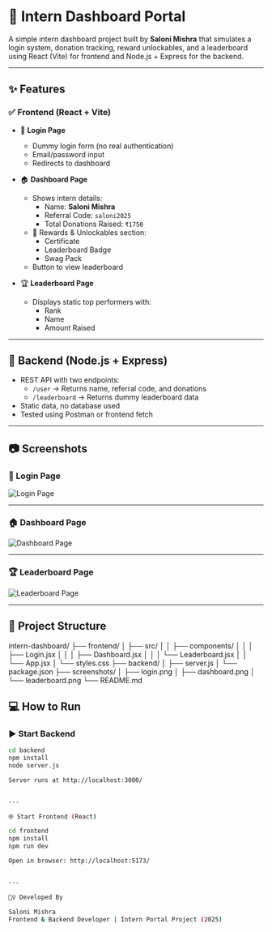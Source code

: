 # 🚀 Intern Dashboard Portal

A simple intern dashboard project built by **Saloni Mishra** that simulates a login system, donation tracking, reward unlockables, and a leaderboard using React (Vite) for frontend and Node.js + Express for the backend.

---

## ✨ Features

### ✅ Frontend (React + Vite)

- 🔐 **Login Page**
  - Dummy login form (no real authentication)
  - Email/password input
  - Redirects to dashboard

- 🏠 **Dashboard Page**
  - Shows intern details:
    - Name: **Saloni Mishra**
    - Referral Code: `saloni2025`
    - Total Donations Raised: `₹1750`
  - 🎁 Rewards & Unlockables section:
    - Certificate
    - Leaderboard Badge
    - Swag Pack
  - Button to view leaderboard

- 🏆 **Leaderboard Page**
  - Displays static top performers with:
    - Rank
    - Name
    - Amount Raised

---

## 🧠 Backend (Node.js + Express)

- REST API with two endpoints:
  - `/user` → Returns name, referral code, and donations
  - `/leaderboard` → Returns dummy leaderboard data
- Static data, no database used
- Tested using Postman or frontend fetch

---

## 📷 Screenshots

### 🔐 Login Page
![Login Page](./screenshots/login.png)

---

### 🏠 Dashboard Page
![Dashboard Page](./screenshots/dashboard.png)

---

### 🏆 Leaderboard Page
![Leaderboard Page](./screenshots/leaderboard.png)

---

## 📂 Project Structure
intern-dashboard/ ├── frontend/ │   ├── src/ │   │   ├── components/ │   │   │   ├── Login.jsx │   │   │   ├── Dashboard.jsx │   │   │   └── Leaderboard.jsx │   │   └── App.jsx │   └── styles.css ├── backend/ │   ├── server.js │   └── package.json ├── screenshots/ │   ├── login.png │   ├── dashboard.png │   └── leaderboard.png └── README.md
## 💻 How to Run

### ▶️ Start Backend

```bash
cd backend
npm install
node server.js

Server runs at http://localhost:3000/


---

🌐 Start Frontend (React)

cd frontend
npm install
npm run dev

Open in browser: http://localhost:5173/


---

🙋‍♀️ Developed By

Saloni Mishra
Frontend & Backend Developer | Intern Portal Project (2025)
